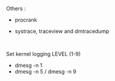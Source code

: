 Others :

  - procrank

  - systrace, traceview and dmtracedump
  
 <br/>
 
 Set kernel logging LEVEL (1-9)
  
  - dmesg -n 1
  - dmesg -n 5 / dmesg -n 9
 
